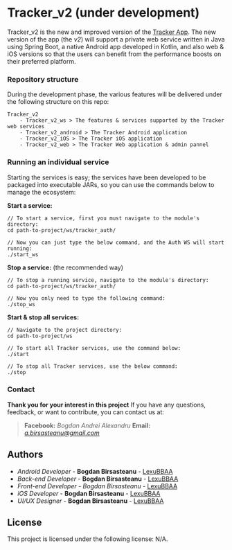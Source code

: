 # Tracker_v2 (under development)

Tracker_v2 is the new and improved version of the [Tracker App](https://github.com/LexuBBAA/Tracker). The new version of the app (the _v2_) will support a private web service written in Java using Spring Boot, a native Android app developed in Kotlin, and also web & iOS versions so that the users can benefit from the performance boosts on their preferred platform.

### Repository structure

During the development phase, the various features will be delivered under the following structure on this repo:

```
Tracker_v2
	- Tracker_v2_ws > The features & services supported by the Tracker web services
	- Tracker_v2_android > The Tracker Android application
	- Tracker_v2_iOS > The Tracker iOS application
	- Tracker_v2_web > The Tracker Web application & admin pannel
```

### Running an individual service

Starting the services is easy; the services have been developed to be packaged into executable JARs, so you can use the commands below to manage the ecosystem:

**Start a service:**
```
// To start a service, first you must navigate to the module's directory:
cd path-to-project/ws/tracker_auth/

// Now you can just type the below command, and the Auth WS will start running:
./start_ws
```

**Stop a service:** (the recommended way)
```
// To stop a running service, navigate to the module's directory:
cd path-to-project/ws/tracker_auth/

// Now you only need to type the following command:
./stop_ws
```

**Start & stop all services:**
```
// Navigate to the project directory:
cd path-to-project/ws

// To start all Tracker services, use the command below:
./start

// To stop all Tracker services, use the below command:
./stop
```


### Contact
**Thank you for your interest in this project**
If you have any questions, feedback, or want to contribute, you can contact us at:
> **Facebook:** *Bogdan Andrei Alexandru*
> **Email:** *a.birsasteanu@gmail.com*


## Authors
* *Android Developer* - **Bogdan Birsasteanu** - [LexuBBAA](https://github.com/LexuBBAA/)
* *Back-end Developer* - **Bogdan Birsasteanu** - [LexuBBAA](https://github.com/LexuBBAA/)
* **Front-end Developer* - *Bogdan Birsasteanu** - [LexuBBAA](https://github.com/LexuBBAA/)
* *iOS Developer* - **Bogdan Birsasteanu** - [LexuBBAA](https://github.com/LexuBBAA/)
* *UI/UX Designer* - **Bogdan Birsasteanu** - [LexuBBAA](https://github.com/LexuBBAA/)

## License

This project is licensed under the following license: N/A.
